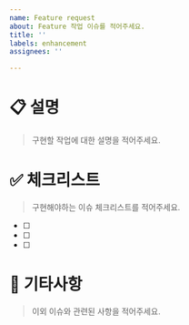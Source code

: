 ```yaml
---
name: Feature request
about: Feature 작업 이슈를 적어주세요.
title: ''
labels: enhancement
assignees: ''

---
```


# 📋 설명
> 구현할 작업에 대한 설명을 적어주세요.

 
# ✅ 체크리스트
> 구현해야하는 이슈 체크리스트를 적어주세요.

- [ ]
- [ ] 
- [ ]

# 🎸 기타사항
> 이외 이슈와 관련된 사항을 적어주세요.
